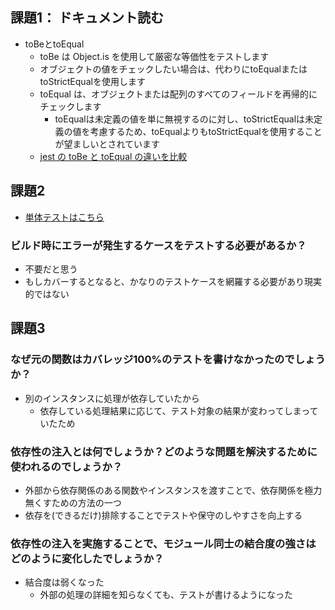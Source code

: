 ## 課題1： ドキュメント読む
- toBeとtoEqual
  - toBe は Object.is を使用して厳密な等価性をテストします
  - オブジェクトの値をチェックしたい場合は、代わりにtoEqualまたはtoStrictEqualを使用します
  - toEqual は、オブジェクトまたは配列のすべてのフィールドを再帰的にチェックします
    - toEqualは未定義の値を単に無視するのに対し、toStrictEqualは未定義の値を考慮するため、toEqualよりもtoStrictEqualを使用することが望ましいとされています
  - [jest の toBe と toEqual の違いを比較](https://qiita.com/shts/items/99c36c4b84c3d63e7f19)

## 課題2
- [単体テストはこちら](./jestSample/__tests__/functions.test.ts)
### ビルド時にエラーが発生するケースをテストする必要があるか？
  - 不要だと思う
  - もしカバーするとなると、かなりのテストケースを網羅する必要があり現実的ではない

## 課題3
### なぜ元の関数はカバレッジ100%のテストを書けなかったのでしょうか？
  - 別のインスタンスに処理が依存していたから
    - 依存している処理結果に応じて、テスト対象の結果が変わってしまっていたため
### 依存性の注入とは何でしょうか？どのような問題を解決するために使われるのでしょうか？
  - 外部から依存関係のある関数やインスタンスを渡すことで、依存関係を極力無くすための方法の一つ
  - 依存を(できるだけ)排除することでテストや保守のしやすさを向上する

### 依存性の注入を実施することで、モジュール同士の結合度の強さはどのように変化したでしょうか？
  - 結合度は弱くなった
    - 外部の処理の詳細を知らなくても、テストが書けるようになった